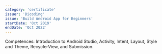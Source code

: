 ```yaml
---
category: 'certificate'
issuer: 'Dicoding'
issue: 'Build Android App for Beginners'
startDate: 'Oct 2019'
endDate: 'Oct 2022'
---
```


Competences: Introduction to Android Studio, Activity, Intent, Layout, Style and Theme, RecyclerView, and Submission.
